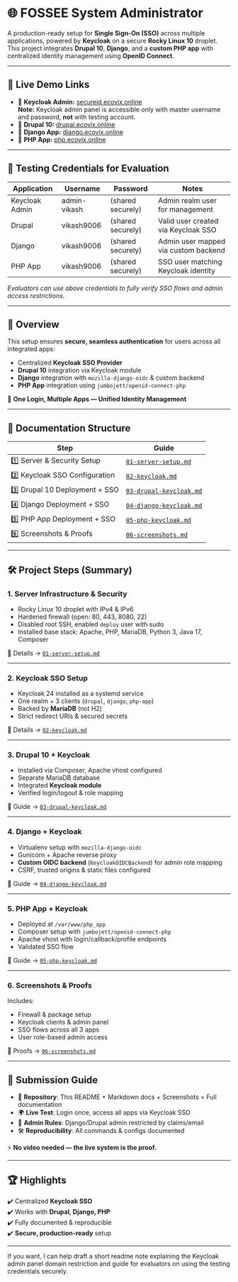 # 🌐 FOSSEE System Administrator

A production-ready setup for **Single Sign-On (SSO)** across multiple applications, powered by **Keycloak** on a secure **Rocky Linux 10** droplet.  
This project integrates **Drupal 10**, **Django**, and a **custom PHP app** with centralized identity management using **OpenID Connect**.

***

## 🚀 Live Demo Links

- 🔑 **Keycloak Admin:** [secureid.ecovix.online](https://secureid.ecovix.online)  
  **Note:** Keycloak admin panel is accessible only with master username and password, **not** with testing account.
- 📰 **Drupal 10:** [drupal.ecovix.online](https://drupal.ecovix.online)  
- 🐍 **Django App:** [django.ecovix.online](https://django.ecovix.online)  
- 🐘 **PHP App:** [php.ecovix.online](https://php.ecovix.online)  

***

## 🎯 Testing Credentials for Evaluation

| Application     | Username       | Password            | Notes                                 |
|-----------------|----------------|---------------------|-------------------------------------|
| Keycloak Admin  | admin-vikash   | (shared securely)    | Admin realm user for management     |
| Drupal          | vikash9006     | (shared securely)    | Valid user created via Keycloak SSO |
| Django          | vikash9006     | (shared securely)    | Admin user mapped via custom backend|
| PHP App         | vikash9006     | (shared securely)    | SSO user matching Keycloak identity |

_Evaluators can use above credentials to fully verify SSO flows and admin access restrictions._

***

## 📖 Overview

This setup ensures **secure, seamless authentication** for users across all integrated apps:  

- Centralized **Keycloak SSO Provider**  
- **Drupal 10** integration via Keycloak module  
- **Django** integration with `mozilla-django-oidc` & custom backend  
- **PHP App** integration using `jumbojett/openid-connect-php`  

🔐 **One Login, Multiple Apps — Unified Identity Management**

***

## 📂 Documentation Structure

| Step | Guide |
|------|-------|
| 1️⃣ Server & Security Setup | [`01-server-setup.md`](01-server-setup.md) |
| 2️⃣ Keycloak SSO Configuration | [`02-keycloak.md`](02-keycloak.md) |
| 3️⃣ Drupal 10 Deployment + SSO | [`03-drupal-keycloak.md`](03-drupal-keycloak.md) |
| 4️⃣ Django Deployment + SSO | [`04-django-keycloak.md`](04-django-keycloak.md) |
| 5️⃣ PHP App Deployment + SSO | [`05-php-keycloak.md`](05-php-keycloak.md) |
| 6️⃣ Screenshots & Proofs | [`06-screenshots.md`](06-screenshots.md) |

***

## 🛠️ Project Steps (Summary)

### 1. **Server Infrastructure & Security**

- Rocky Linux 10 droplet with IPv4 & IPv6  
- Hardened firewall (open: 80, 443, 8080, 22)  
- Disabled root SSH, enabled `deploy` user with sudo  
- Installed base stack: Apache, PHP, MariaDB, Python 3, Java 17, Composer  

📄 Details → [`01-server-setup.md`](01-server-setup.md)

***

### 2. **Keycloak SSO Setup**

- Keycloak 24 installed as a systemd service  
- One realm + 3 clients (`drupal`, `django`, `php-app`)  
- Backed by **MariaDB** (not H2)  
- Strict redirect URIs & secured secrets  

📄 Details → [`02-keycloak.md`](02-keycloak.md)

***

### 3. **Drupal 10 + Keycloak**

- Installed via Composer, Apache vhost configured  
- Separate MariaDB database  
- Integrated **Keycloak module**  
- Verified login/logout & role mapping  

📄 Guide → [`03-drupal-keycloak.md`](03-drupal-keycloak.md)

***

### 4. **Django + Keycloak**

- Virtualenv setup with `mozilla-django-oidc`  
- Gunicorn + Apache reverse proxy  
- **Custom OIDC backend** (`KeycloakOIDCBackend`) for admin role mapping  
- CSRF, trusted origins & static files configured  

📄 Guide → [`04-django-keycloak.md`](04-django-keycloak.md)

***

### 5. **PHP App + Keycloak**

- Deployed at `/var/www/php_app`  
- Composer setup with `jumbojett/openid-connect-php`  
- Apache vhost with login/callback/profile endpoints  
- Validated SSO flow  

📄 Guide → [`05-php-keycloak.md`](05-php-keycloak.md)

***

### 6. **Screenshots & Proofs**

Includes:

- Firewall & package setup  
- Keycloak clients & admin panel  
- SSO flows across all 3 apps  
- User role-based admin access  

📄 Proofs → [`06-screenshots.md`](06-screenshots.md)

***

## 📌 Submission Guide

- 📁 **Repository**: This README + Markdown docs + Screenshots = Full documentation  
- 🌍 **Live Test**: Login once, access all apps via Keycloak SSO  
- 🔑 **Admin Rules**: Django/Drupal admin restricted by claims/email  
- 🛠 **Reproducibility**: All commands & configs documented  

⚡ **No video needed — the live system is the proof.**

***

## 🏆 Highlights

✔️ Centralized **Keycloak SSO**  
✔️ Works with **Drupal, Django, PHP**  
✔️ Fully documented & reproducible  
✔️ **Secure, production-ready** setup

***

If you want, I can help draft a short readme note explaining the Keycloak admin panel domain restriction and guide for evaluators on using the testing credentials securely.
